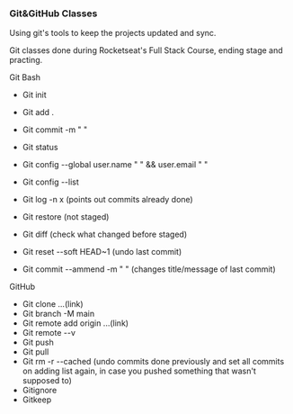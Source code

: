 ### Git&GitHub Classes

Using git's tools to keep the projects updated and sync. <br>

Git classes done during Rocketseat's Full Stack Course, ending stage and practing. <br>

Git Bash

- Git init
- Git add .
- Git commit -m " " 
- Git status

- Git config --global user.name " " && user.email " "
- Git config --list 
- Git log -n x (points out commits already done)

- Git restore (not staged)
- Git diff (check what changed before staged)
- Git reset --soft HEAD~1 (undo last commit)
- Git commit --ammend -m " " (changes title/message of last commit)

GitHub

- Git clone ...(link)
- Git branch -M main
- Git remote add origin ...(link)
- Git remote --v
- Git push 
- Git pull 
- Git rm -r --cached (undo commits done previously and set all commits on adding list again, in case you pushed something that wasn't supposed to)
- Gitignore
- Gitkeep
